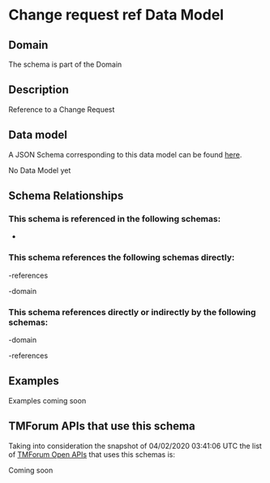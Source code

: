# Change request ref Data Model

## Domain

The  schema is part of the  Domain

## Description

Reference to a Change Request

## Data model

A JSON Schema corresponding to this data model can be found
[here](https://github.com/tmforum-rand/schemas/blob/candidates/Common/ChangeRequestRef.schema.json).

No Data Model yet

## Schema Relationships

### This schema is referenced in the following schemas:

-

### This schema references the following schemas directly:

-references

-domain

### This schema references directly or indirectly by the following schemas:

-domain

-references



## Examples

Examples coming soon

## TMForum APIs that use this schema

Taking into consideration the snapshot of 04/02/2020 03:41:06 UTC the list of [TMForum Open APIs](https://www.tmforum.org/open-apis/) that uses this schemas is:

Coming soon